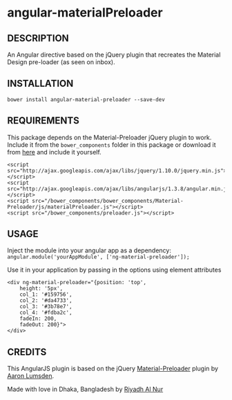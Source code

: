 # angular-materialPreloader

## DESCRIPTION  
An Angular directive based on the jQuery plugin that recreates the Material Design pre-loader (as seen on inbox).  

## INSTALLATION  
`bower install angular-material-preloader --save-dev`  

## REQUIREMENTS
This package depends on the Material-Preloader jQuery plugin to work. Include it from the `bower_components` folder in this package or download it from [here](http://git.aaronlumsden.com/material/) and include it yourself.  

```  
<script src="http://ajax.googleapis.com/ajax/libs/jquery/1.10.0/jquery.min.js"></script>
<script src="http://ajax.googleapis.com/ajax/libs/angularjs/1.3.8/angular.min.js"></script>
<script src="/bower_components/bower_components/Material-Preloader/js/materialPreloader.js"></script>
<script src="/bower_components/preloader.js"></script>  
```

## USAGE  
Inject the module into your angular app as a dependency:  
`angular.module('yourAppModule', ['ng-material-preloader']);`  

Use it in your application by passing in the options using element attributes  
```  
<div ng-material-preloader="{position: 'top',  
    height: '5px',  
    col_1: '#159756',  
    col_2: '#da4733',  
    col_3: '#3b78e7',  
    col_4: '#fdba2c',  
    fadeIn: 200,  
    fadeOut: 200}">  
</div>  
```

## CREDITS  
This AngularJS plugin is based on the jQuery [Material-Preloader](http://git.aaronlumsden.com/material/) plugin by [Aaron Lumsden](https://twitter.com/aaronlumsden).  


Made with love in Dhaka, Bangladesh by [Riyadh Al Nur](https://twitter.com/riyadhalnur)

